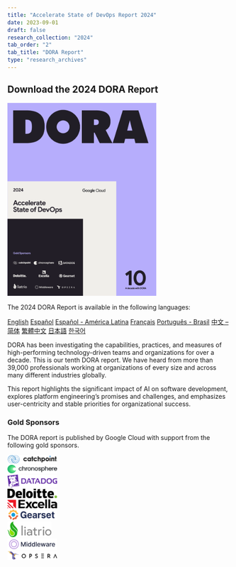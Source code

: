 ```yaml
---
title: "Accelerate State of DevOps Report 2024"
date: 2023-09-01
draft: false
research_collection: "2024"
tab_order: "2"
tab_title: "DORA Report"
type: "research_archives"
---
```

## Download the 2024 DORA Report

<grid class="border_none" style="margin-top:1rem;">
<item>

<a href="2024-dora-accelerate-state-of-devops-report.pdf" target="_blank"><img src="2024-dora-accelerate-state-of-devops-report.png" alt="Accelerate State of DevOps Report 2024" style="max-width:24em;"></a>

</item>
<item>
<p>The 2024 DORA Report is available in the following languages:</p>
<a href="2024-dora-accelerate-state-of-devops-report.pdf" target="_blank" class="button secondary">English</a>
<a href="2024-dora-accelerate-state-of-devops-report-es.pdf" target="_blank" class="button secondary">Español</a>
<a href="2024-dora-accelerate-state-of-devops-report-es-419.pdf" target="_blank" class="button secondary">Español - América Latina</a>
<a href="2024-dora-accelerate-state-of-devops-report-fr.pdf" target="_blank" class="button secondary">Français</a>
<a href="2024-dora-accelerate-state-of-devops-report-ptbr.pdf" target="_blank" class="button secondary">Português - Brasil</a>
<a href="2024-dora-accelerate-state-of-devops-report-zh-cn.pdf" target="_blank" class="button secondary">中文 – 简体</a>
<a href="2024-dora-accelerate-state-of-devops-report-zh-tw.pdf" target="_blank" class="button secondary">繁體中文</a>
<a href="2024-dora-accelerate-state-of-devops-report-ja.pdf" target="_blank" class="button secondary">日本語</a>
<a href="2024-dora-accelerate-state-of-devops-report-ko.pdf" target="_blank" class="button secondary">한국어</a>
</item>
</grid>

DORA has been investigating the capabilities, practices, and measures of high-performing technology-driven teams and organizations for over a decade. This is our tenth DORA report. We have heard from more than 39,000 professionals working at organizations of every size and across many different industries globally.

This report highlights the significant impact of AI on software development, explores platform engineering’s promises and challenges, and emphasizes user-centricity and stable priorities for organizational success.

### Gold Sponsors

The DORA report is published by Google Cloud with support from the following gold sponsors.

<grid class="border_none" style="margin-top:1rem;grid-template-columns: 1fr 1fr 1fr;">

<item style="display:flex; align-items:center;">
<a href="https://www.catchpoint.com/" target="_blank"><img src="sponsors/catchpoint.png" style="max-width:8em; max-height:2.5em;" alt="Catchpoint"></a>
</item>

<item style="display:flex; align-items:center;">
<a href="https://chronosphere.io/" target="_blank"><img src="sponsors/chronosphere.png" style="max-width:8em; max-height:2.5em;" alt="chronosphere"></a>
</item>

<item style="display:flex; align-items:center;">
<a href="https://www.datadoghq.com/" target="_blank"><img src="sponsors/datadog.png" style="max-width:8em; max-height:2.5em;" alt="Datadog"></a>
</item>

<item style="display:flex; align-items:center;">
<a href="https://www2.deloitte.com/" target="_blank"><img src="sponsors/deloitte.png" style="max-width:8em; max-height:2.5em;" alt="Deloitte"></a>
</item>

<item style="display:flex; align-items:center;">
<a href="https://www.excella.com/" target="_blank"><img src="sponsors/excella.png" style="max-width:8em; max-height:2.5em;" alt="Excella"></a>
</item>

<item style="display:flex; align-items:center;">
<a href="https://gearset.com/" target="_blank"><img src="sponsors/gearset.png" style="max-width:8em; max-height:2.5em;" alt="Gearset"></a>
</item>

<item style="display:flex; align-items:center;">
<a href="https://www.liatrio.com/" target="_blank"><img src="sponsors/liatrio.png" style="max-width:8em; max-height:2.5em;" alt="Liatrio"></a>
</item>

<item style="display:flex; align-items:center;">
<a href="https://www.middlewarehq.com/middleware-open-source?utm_source=dora_report" target="_blank"><img src="sponsors/middleware.png" style="max-width:8em; max-height:2.5em;" alt="Middleware"></a>
</item>

<item style="display:flex; align-items:center;">
<a href="https://www.opsera.io/" target="_blank"><img src="sponsors/opsera.png" style="max-width:8em; max-height:2.5em;" alt="Opsera"></a>
</item>

</grid>
